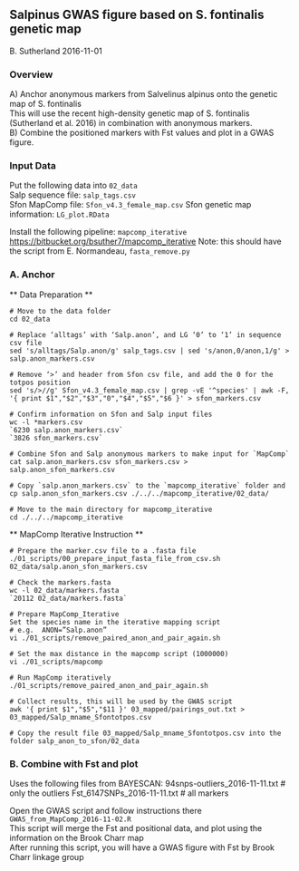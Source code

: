 ## Salpinus GWAS figure based on S. fontinalis genetic map
B. Sutherland
2016-11-01

### Overview
A) Anchor anonymous markers from Salvelinus alpinus onto the genetic map of S. fontinalis    
This will use the recent high-density genetic map of S. fontinalis (Sutherland et al. 2016) in combination with anonymous markers.    
B) Combine the positioned markers with Fst values and plot in a GWAS figure.   

### Input Data
Put the following data into `02_data`    
Salp sequence file: `salp_tags.csv`    
Sfon MapComp file: `Sfon_v4.3_female_map.csv`
Sfon genetic map information: `LG_plot.RData`

Install the following pipeline:
`mapcomp_iterative` https://bitbucket.org/bsuther7/mapcomp_iterative
Note: this should have the script from E. Normandeau, `fasta_remove.py`

### A. Anchor

** Data Preparation **
```
# Move to the data folder
cd 02_data

# Replace ‘alltags’ with ‘Salp.anon’, and LG ‘0’ to ‘1’ in sequence csv file
sed 's/alltags/Salp.anon/g' salp_tags.csv | sed 's/anon,0/anon,1/g' > salp.anon_markers.csv

# Remove ‘>’ and header from Sfon csv file, and add the 0 for the totpos position
sed 's/>//g' Sfon_v4.3_female_map.csv | grep -vE '^species' | awk -F, '{ print $1","$2","$3","0","$4","$5","$6 }' > sfon_markers.csv

# Confirm information on Sfon and Salp input files
wc -l *markers.csv
`6230 salp.anon_markers.csv`
`3826 sfon_markers.csv`

# Combine Sfon and Salp anonymous markers to make input for `MapComp`
cat salp.anon_markers.csv sfon_markers.csv > salp.anon_sfon_markers.csv

# Copy `salp.anon_markers.csv` to the `mapcomp_iterative` folder and 
cp salp.anon_sfon_markers.csv ./../../mapcomp_iterative/02_data/

# Move to the main directory for mapcomp_iterative
cd ./../../mapcomp_iterative
```

** MapComp Iterative Instruction **
```
# Prepare the marker.csv file to a .fasta file
./01_scripts/00_prepare_input_fasta_file_from_csv.sh 02_data/salp.anon_sfon_markers.csv

# Check the markers.fasta 
wc -l 02_data/markers.fasta
`20112 02_data/markers.fasta`

# Prepare MapComp_Iterative 
Set the species name in the iterative mapping script
# e.g.  ANON=”Salp.anon”
vi ./01_scripts/remove_paired_anon_and_pair_again.sh

# Set the max distance in the mapcomp script (1000000)
vi ./01_scripts/mapcomp

# Run MapComp iteratively 
./01_scripts/remove_paired_anon_and_pair_again.sh

# Collect results, this will be used by the GWAS script
awk '{ print $1","$5","$11 }' 03_mapped/pairings_out.txt > 03_mapped/Salp_mname_Sfontotpos.csv

# Copy the result file 03_mapped/Salp_mname_Sfontotpos.csv into the folder salp_anon_to_sfon/02_data
```

### B. Combine with Fst and plot
Uses the following files from BAYESCAN:
94snps-outliers_2016-11-11.txt # only the outliers
Fst_6147SNPs_2016-11-11.txt # all markers

Open the GWAS script and follow instructions there   
`GWAS_from_MapComp_2016-11-02.R`    
This script will merge the Fst and positional data, and plot using the information on the Brook Charr map    
After running this script, you will have a GWAS figure with Fst by Brook Charr linkage group   
